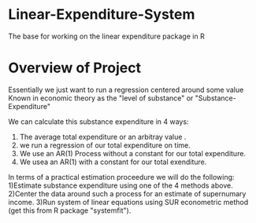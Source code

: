 # Linear-Expenditure-System
The base for working on the linear expenditure package in R

# Overview of Project
Essentially we just want to run a regression centered around some value
Known in economic theory as the "level of substance" or "Substance-Expenditure"

We can calculate this substance expenditure in 4 ways:
1) The average total expenditure or an arbitray value .
2) we run a regression of our total expenditure on time.
3) We use an AR(1) Process without a constant for our total expenditure.
4) We usea an AR(1) with a constant for our total exenditure.

In terms of a practical estimation proceedure we will do the following:
1)Estimate substance expenditure using one of the 4 methods above.
2)Center the data around such a process for an estimate of supernumary income.
3)Run system of linear equations using SUR econometric method (get this from R package "systemfit").
